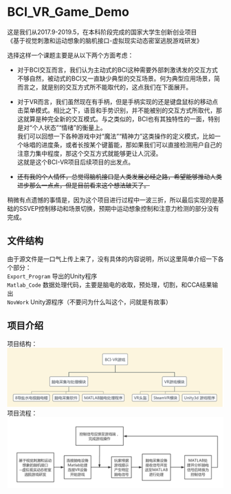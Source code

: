 # BCI_VR_Game_Demo
这是我们从2017.9-2019.5，在本科阶段完成的国家大学生创新创业项目  
《基于视觉刺激和运动想象的脑机接口-虚拟现实动态密室逃脱游戏研发》  
  
选择这样一个课题主要是从以下两个方面考虑：  
* 对于BCI交互而言，我们认为主动式的BCI这种需要外部刺激诱发的交互方式不够自然，被动式的BCI又一直缺少典型的交互场景。何为典型应用场景，简而言之，就是别的交互方式所不能取代的，这点我们在下面展开。
  
* 对于VR而言，我们虽然现在有手柄，但是手柄实现的还是键盘鼠标的移动点击菜单模式。相比之下，语音和手势识别，并不能被别的交互方式所取代，那这就算是种完全新的交互模式。与之类似的，BCI也有其独特性的一面，特别是对“个人状态”“情绪”的衡量上。  
我们可以回想一下各种游戏中对“魔法”“精神力”这类操作的定义模式，比如一个咏唱的进度条，或者长按某个键蓄能，那如果我们可以直接检测用户自己的注意力集中程度，那这个交互方式就能够更让人沉浸。  
这就是这个BCI-VR项目后续项目的出发点。
  
* ~~还有我的个人情怀，总觉得脑机接口是人类发展必经之路，希望能够推动人类进步那么一点点，但是目前看来这个想法破灭了。~~
  
稍微有点遗憾的事情是，因为这个项目进行过程中一波三折，所以最后实现的是基础的SSVEP控制移动和场景切换，预期中运动想象控制和注意力检测的部分没有完成。  
## 文件结构
由于源文件是一口气上传上来了，没有具体的内容说明，所以这里简单介绍一下各个部分：  
`Export_Program` 导出的Unity程序  
`Matlab_Code` 数据处理代码，主要是脑电的收取，预处理，切割，和CCA结果输出  
`NovWork` Unity源程序（不要问为什么叫这个，问就是有故事）  
## 项目介绍
项目结构：
![image](https://github.com/Mr-strlen/BCI_VR_Game_Demo/blob/master/Images/total_model.png)
项目流程：
![image](https://github.com/Mr-strlen/BCI_VR_Game_Demo/blob/master/Images/total_process.png)

